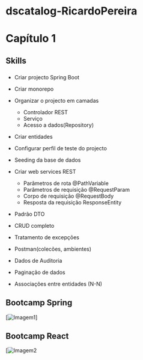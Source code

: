 # dscatalog-RicardoPereira

##

Capítulo 1
=============

Skills
-------------
###
- Criar projecto Spring Boot
- Criar monorepo
- Organizar o projecto em camadas
   
   - Controlador REST
   - Serviço
   - Acesso a dados(Repository)
   
- Criar entidades
- Configurar perfil de teste do projecto
- Seeding da base de dados
- Criar web services REST

   - Parâmetros de rota @PathVariable
   - Parâmetros de requisição @RequestParam
   - Corpo de requisição @RequestBody
   - Resposta da requisição ResponseEntity<T>
   
- Padrão DTO
- CRUD completo
- Tratamento de excepções
- Postman(colecões, ambientes)
- Dados de Auditoria
- Paginação de dados
- Associações entre entidades (N-N)

## Bootcamp Spring 

[![Imagem1](https://i.imgur.com/rMsv8cX.png)]

## Bootcamp React 

[![Imagem2](https://i.imgur.com/2g6ot2S.png])




